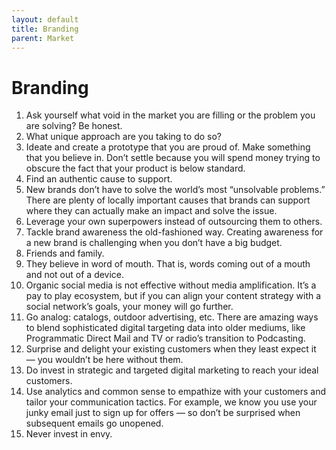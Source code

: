 ```yaml
---
layout: default
title: Branding
parent: Market
---
```


# Branding

1. Ask yourself what void in the market you are filling or the problem you are solving? Be honest.
2. What unique approach are you taking to do so?
3. Ideate and create a prototype that you are proud of. Make something that you believe in. Don’t settle because you will spend money trying to obscure the fact that your product is below standard.
4. Find an authentic cause to support.
5. New brands don’t have to solve the world’s most “unsolvable problems.” There are plenty of locally important causes that brands can support where they can actually make an impact and solve the issue.
6. Leverage your own superpowers instead of outsourcing them to others.
7. Tackle brand awareness the old-fashioned way. Creating awareness for a new brand is challenging when you don’t have a big budget. 
8. Friends and family.
9. They believe in word of mouth. That is, words coming out of a mouth and not out of a device.
10. Organic social media is not effective without media amplification. It’s a pay to play ecosystem, but if you can align your content strategy with a social network’s goals, your money will go further.
11. Go analog: catalogs, outdoor advertising, etc. There are amazing ways to blend sophisticated digital targeting data into older mediums, like Programmatic Direct Mail and TV or radio’s transition to Podcasting.
12. Surprise and delight your existing customers when they least expect it — you wouldn’t be here without them.
13. Do invest in strategic and targeted digital marketing to reach your ideal customers.
14. Use analytics and common sense to empathize with your customers and tailor your communication tactics. For example, we know you use your junky email just to sign up for offers — so don’t be surprised when subsequent emails go unopened.
15. Never invest in envy.